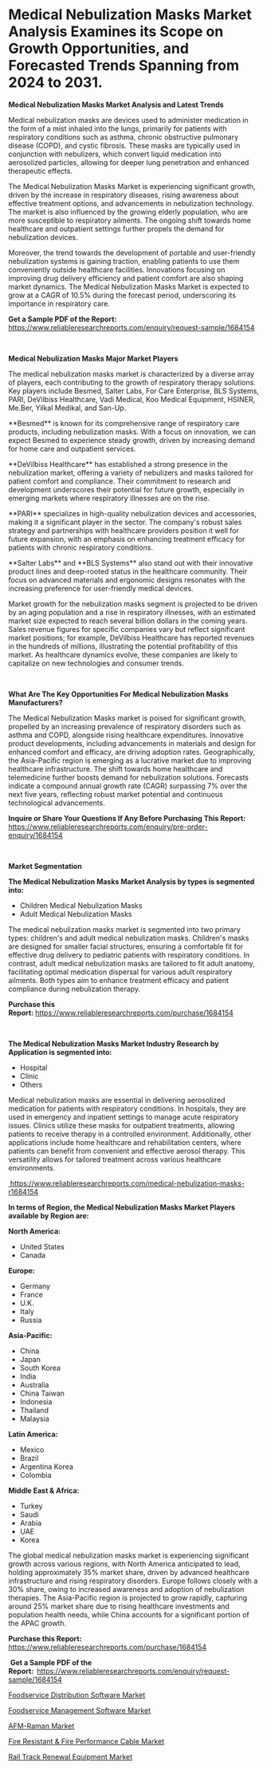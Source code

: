 <p><h1>Medical Nebulization Masks Market Analysis Examines its Scope on Growth Opportunities, and Forecasted Trends Spanning from 2024 to 2031.</h1></p><p><strong>Medical Nebulization Masks Market Analysis and Latest Trends</strong></p>
<p><p>Medical nebulization masks are devices used to administer medication in the form of a mist inhaled into the lungs, primarily for patients with respiratory conditions such as asthma, chronic obstructive pulmonary disease (COPD), and cystic fibrosis. These masks are typically used in conjunction with nebulizers, which convert liquid medication into aerosolized particles, allowing for deeper lung penetration and enhanced therapeutic effects.</p><p>The Medical Nebulization Masks Market is experiencing significant growth, driven by the increase in respiratory diseases, rising awareness about effective treatment options, and advancements in nebulization technology. The market is also influenced by the growing elderly population, who are more susceptible to respiratory ailments. The ongoing shift towards home healthcare and outpatient settings further propels the demand for nebulization devices. </p><p>Moreover, the trend towards the development of portable and user-friendly nebulization systems is gaining traction, enabling patients to use them conveniently outside healthcare facilities. Innovations focusing on improving drug delivery efficiency and patient comfort are also shaping market dynamics. The Medical Nebulization Masks Market is expected to grow at a CAGR of 10.5% during the forecast period, underscoring its importance in respiratory care.</p></p>
<p><strong>Get a Sample PDF of the Report:&nbsp;</strong> <a href="https://www.reliableresearchreports.com/enquiry/request-sample/1684154?utm_campaign=1595&utm_medium=2&utm_source=Github&utm_content=ia&utm_term=15102024&utm_id=medical-nebulization-masks">https://www.reliableresearchreports.com/enquiry/request-sample/1684154</a></p>
<p>&nbsp;</p>
<p><strong>Medical Nebulization Masks Major Market Players</strong></p>
<p><p>The medical nebulization masks market is characterized by a diverse array of players, each contributing to the growth of respiratory therapy solutions. Key players include Besmed, Salter Labs, For Care Enterprise, BLS Systems, PARI, DeVilbiss Healthcare, Vadi Medical, Koo Medical Equipment, HSINER, Me.Ber, Yilkal Medikal, and San-Up.</p><p>**Besmed** is known for its comprehensive range of respiratory care products, including nebulization masks. With a focus on innovation, we can expect Besmed to experience steady growth, driven by increasing demand for home care and outpatient services.</p><p>**DeVilbiss Healthcare** has established a strong presence in the nebulization market, offering a variety of nebulizers and masks tailored for patient comfort and compliance. Their commitment to research and development underscores their potential for future growth, especially in emerging markets where respiratory illnesses are on the rise.</p><p>**PARI** specializes in high-quality nebulization devices and accessories, making it a significant player in the sector. The company's robust sales strategy and partnerships with healthcare providers position it well for future expansion, with an emphasis on enhancing treatment efficacy for patients with chronic respiratory conditions.</p><p>**Salter Labs** and **BLS Systems** also stand out with their innovative product lines and deep-rooted status in the healthcare community. Their focus on advanced materials and ergonomic designs resonates with the increasing preference for user-friendly medical devices.</p><p>Market growth for the nebulization masks segment is projected to be driven by an aging population and a rise in respiratory illnesses, with an estimated market size expected to reach several billion dollars in the coming years. Sales revenue figures for specific companies vary but reflect significant market positions; for example, DeVilbiss Healthcare has reported revenues in the hundreds of millions, illustrating the potential profitability of this market. As healthcare dynamics evolve, these companies are likely to capitalize on new technologies and consumer trends.</p></p>
<p>&nbsp;</p>
<p><strong>What Are The Key Opportunities For Medical Nebulization Masks Manufacturers?</strong></p>
<p><p>The Medical Nebulization Masks market is poised for significant growth, propelled by an increasing prevalence of respiratory disorders such as asthma and COPD, alongside rising healthcare expenditures. Innovative product developments, including advancements in materials and design for enhanced comfort and efficacy, are driving adoption rates. Geographically, the Asia-Pacific region is emerging as a lucrative market due to improving healthcare infrastructure. The shift towards home healthcare and telemedicine further boosts demand for nebulization solutions. Forecasts indicate a compound annual growth rate (CAGR) surpassing 7% over the next five years, reflecting robust market potential and continuous technological advancements.</p></p>
<p><strong>Inquire or Share Your Questions If Any Before Purchasing This Report:</strong> <a href="https://www.reliableresearchreports.com/enquiry/pre-order-enquiry/1684154?utm_campaign=1595&utm_medium=2&utm_source=Github&utm_content=ia&utm_term=15102024&utm_id=medical-nebulization-masks">https://www.reliableresearchreports.com/enquiry/pre-order-enquiry/1684154</a></p>
<p>&nbsp;</p>
<p><strong>Market Segmentation</strong></p>
<p><strong>The Medical Nebulization Masks Market Analysis by types is segmented into:</strong></p>
<p><ul><li>Children Medical Nebulization Masks</li><li>Adult Medical Nebulization Masks</li></ul></p>
<p><p>The medical nebulization masks market is segmented into two primary types: children's and adult medical nebulization masks. Children's masks are designed for smaller facial structures, ensuring a comfortable fit for effective drug delivery to pediatric patients with respiratory conditions. In contrast, adult medical nebulization masks are tailored to fit adult anatomy, facilitating optimal medication dispersal for various adult respiratory ailments. Both types aim to enhance treatment efficacy and patient compliance during nebulization therapy.</p></p>
<p><strong>Purchase this Report:&nbsp;</strong><a href="https://www.reliableresearchreports.com/purchase/1684154?utm_campaign=1595&utm_medium=2&utm_source=Github&utm_content=ia&utm_term=15102024&utm_id=medical-nebulization-masks">https://www.reliableresearchreports.com/purchase/1684154</a></p>
<p>&nbsp;</p>
<p><strong>The Medical Nebulization Masks Market Industry Research by Application is segmented into:</strong></p>
<p><ul><li>Hospital</li><li>Clinic</li><li>Others</li></ul></p>
<p><p>Medical nebulization masks are essential in delivering aerosolized medication for patients with respiratory conditions. In hospitals, they are used in emergency and inpatient settings to manage acute respiratory issues. Clinics utilize these masks for outpatient treatments, allowing patients to receive therapy in a controlled environment. Additionally, other applications include home healthcare and rehabilitation centers, where patients can benefit from convenient and effective aerosol therapy. This versatility allows for tailored treatment across various healthcare environments.</p></p>
<p><a href="https://www.reliableresearchreports.com/medical-nebulization-masks-r1684154?utm_campaign=1595&utm_medium=2&utm_source=Github&utm_content=ia&utm_term=15102024&utm_id=medical-nebulization-masks">&nbsp;https://www.reliableresearchreports.com/medical-nebulization-masks-r1684154</a></p>
<p><strong>In terms of Region, the Medical Nebulization Masks Market Players available by Region are:</strong></p>
<p>
    <p> <strong> North America: </strong>
        <ul>
            <li>United States</li>
            <li>Canada</li>
        </ul>
        </p> 
    <p> <strong> Europe: </strong>
        <ul>
            <li>Germany</li>
            <li>France</li>
            <li>U.K.</li>
            <li>Italy</li>
            <li>Russia</li>
        </ul>
        </p> 
    <p> <strong> Asia-Pacific: </strong>
        <ul>
            <li>China</li>
            <li>Japan</li>
            <li>South Korea</li>
            <li>India</li>
            <li>Australia</li>
            <li>China Taiwan</li>
            <li>Indonesia</li>
            <li>Thailand</li>
            <li>Malaysia</li>
        </ul>
        </p> 
    <p> <strong> Latin America: </strong>
        <ul>
            <li>Mexico</li>
            <li>Brazil</li>
            <li>Argentina Korea</li>
            <li>Colombia</li>
        </ul>
        </p> 
    <p> <strong> Middle East & Africa: </strong>
        <ul>
            <li>Turkey</li>
            <li>Saudi</li>
            <li>Arabia</li>
            <li>UAE</li>
            <li>Korea</li>
        </ul>
    </p>
    </p>
<p><p>The global medical nebulization masks market is experiencing significant growth across various regions, with North America anticipated to lead, holding approximately 35% market share, driven by advanced healthcare infrastructure and rising respiratory disorders. Europe follows closely with a 30% share, owing to increased awareness and adoption of nebulization therapies. The Asia-Pacific region is projected to grow rapidly, capturing around 25% market share due to rising healthcare investments and population health needs, while China accounts for a significant portion of the APAC growth.</p></p>
<p><strong>Purchase this Report: </strong><a href="https://www.reliableresearchreports.com/purchase/1684154?utm_campaign=1595&utm_medium=2&utm_source=Github&utm_content=ia&utm_term=15102024&utm_id=medical-nebulization-masks">https://www.reliableresearchreports.com/purchase/1684154</a></p>
<p>&nbsp;<strong>Get a Sample PDF of the Report:&nbsp;&nbsp;</strong><a href="https://www.reliableresearchreports.com/enquiry/request-sample/1684154?utm_campaign=1595&utm_medium=2&utm_source=Github&utm_content=ia&utm_term=15102024&utm_id=medical-nebulization-masks">https://www.reliableresearchreports.com/enquiry/request-sample/1684154</a></p>
<p><strong></strong></p>
<p><p><a href="https://www.linkedin.com/pulse/global-foodservice-distribution-software-market-trends-qq2ef?trk=public_post_embed_feed-article-content&utm_campaign=1595&utm_medium=2&utm_source=Github&utm_content=ia&utm_term=15102024&utm_id=medical-nebulization-masks">Foodservice Distribution Software Market</a></p><p><a href="https://www.linkedin.com/pulse/navigating-global-foodservice-management-software-market-from-bxucf?trk=public_post_embed_feed-article-content&utm_campaign=1595&utm_medium=2&utm_source=Github&utm_content=ia&utm_term=15102024&utm_id=medical-nebulization-masks">Foodservice Management Software Market</a></p><p><a href="https://www.linkedin.com/pulse/afm-raman-market-revolution-size-share-emerging-trends-a18tf?trk=public_post_embed_feed-article-content&utm_campaign=1595&utm_medium=2&utm_source=Github&utm_content=ia&utm_term=15102024&utm_id=medical-nebulization-masks">AFM-Raman Market</a></p><p><a href="https://www.linkedin.com/pulse/fire-resistant-performance-cable-market-investigation-industry-8hv2f?trk=public_post_embed_feed-article-content&utm_campaign=1595&utm_medium=2&utm_source=Github&utm_content=ia&utm_term=15102024&utm_id=medical-nebulization-masks">Fire Resistant & Fire Performance Cable Market</a></p><p><a href="https://www.linkedin.com/pulse/global-rail-track-renewal-equipment-market-size-trends-analysis-jjgaf?trk=public_post_embed_feed-article-content&utm_campaign=1595&utm_medium=2&utm_source=Github&utm_content=ia&utm_term=15102024&utm_id=medical-nebulization-masks">Rail Track Renewal Equipment Market</a></p></p>